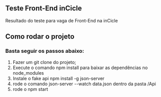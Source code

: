 ## Teste Front-End inCicle

Resultado do teste para vaga de Front-End na inCicle

## Como rodar o projeto

### Basta seguir os passos abaixo:

1. Fazer um git clone do projeto;
2. Execute o comando npm install para baixar as dependências no node_modules
3. Instale o fake api npm install -g json-server
4. rode o comando json-server --watch data.json dentro da pasta /Api
5. rode o npm start
